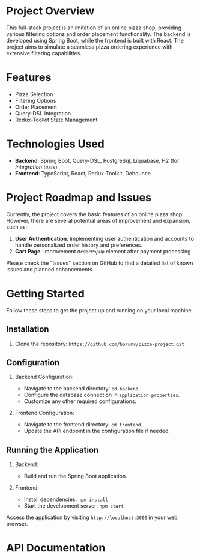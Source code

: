 # Project Overview

This full-stack project is an imitation of an online pizza shop, providing various filtering options and order placement functionality. The backend is developed using Spring Boot, while the frontend is built with React. The project aims to simulate a seamless pizza ordering experience with extensive filtering capabilities.


# Features

- Pizza Selection
- Filtering Options
- Order Placement
- Query-DSL Integration
- Redux-Toolkit State Management


# Technologies Used

- **Backend**: Spring Boot, Query-DSL, PostgreSql, Liquabase, H2 (for *Integration tests*)
- **Frontend**: TypeScript, React, Redux-Toolkit, Debounce

# Project Roadmap and Issues

Currently, the project covers the basic features of an online pizza shop. However, there are several potential areas of improvement and expansion, such as:

1. **User Authentication**: Implementing user authentication and accounts to handle personalized order history and preferences.
2. **Cart Page**: Improvement *`OrderPopUp`* element after payment processing

Please check the "Issues" section on GitHub to find a detailed list of known issues and planned enhancements.

# Getting Started

Follow these steps to get the project up and running on your local machine.

## Installation

1. Clone the repository: `https://github.com/borumv/pizza-project.git`

## Configuration

1. Backend Configuration:
    
    - Navigate to the backend directory: `cd backend`
    - Configure the database connection in `application.properties`.
    - Customize any other required configurations.
2. Frontend Configuration:
    
    - Navigate to the frontend directory: `cd frontend`
    - Update the API endpoint in the configuration file if needed.

## Running the Application

1. Backend:
    - Build and run the Spring Boot application.
2. Frontend:
    
    - Install dependencies: `npm install`
    - Start the development server: `npm start`

Access the application by visiting `http://localhost:3000` in your web browser.

# API Documentation
